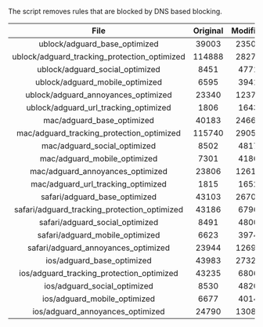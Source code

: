 The script removes rules that are blocked by DNS based blocking.


| File | Original | Modified |
|:----:|:-----:|:-----:|
| ublock/adguard_base_optimized | 39003 | 23509 |
| ublock/adguard_tracking_protection_optimized | 114888 | 28279 |
| ublock/adguard_social_optimized | 8451 | 4771 |
| ublock/adguard_mobile_optimized | 6595 | 3941 |
| ublock/adguard_annoyances_optimized | 23340 | 12376 |
| ublock/adguard_url_tracking_optimized | 1806 | 1643 |
| mac/adguard_base_optimized | 40183 | 24663 |
| mac/adguard_tracking_protection_optimized | 115740 | 29058 |
| mac/adguard_social_optimized | 8502 | 4817 |
| mac/adguard_mobile_optimized | 7301 | 4186 |
| mac/adguard_annoyances_optimized | 23806 | 12614 |
| mac/adguard_url_tracking_optimized | 1815 | 1652 |
| safari/adguard_base_optimized | 43103 | 26704 |
| safari/adguard_tracking_protection_optimized | 43186 | 6796 |
| safari/adguard_social_optimized | 8491 | 4800 |
| safari/adguard_mobile_optimized | 6623 | 3974 |
| safari/adguard_annoyances_optimized | 23944 | 12694 |
| ios/adguard_base_optimized | 43983 | 27320 |
| ios/adguard_tracking_protection_optimized | 43235 | 6806 |
| ios/adguard_social_optimized | 8530 | 4820 |
| ios/adguard_mobile_optimized | 6677 | 4014 |
| ios/adguard_annoyances_optimized | 24790 | 13086 |